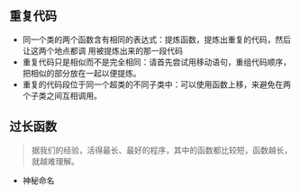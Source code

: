 

## 重复代码

- 同一个类的两个函数含有相同的表达式：提炼函数，提炼出重复的代码，然后让这两个地点都调 用被提炼出来的那一段代码
- 重复代码只是相似而不是完全相同：请首先尝试用移动语句，重组代码顺序，把相似的部分放在一起以便提炼。
- 重复的代码段位于同一个超类的不同子类中：可以使用函数上移，来避免在两个子类之间互相调用。

## 过长函数

> 据我们的经验，活得最长、最好的程序，其中的函数都比较短，函数越长，就越难理解。



* 神秘命名
